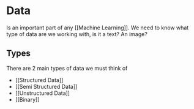# Data
Is an important part of any [[Machine Learning]]. We need to know what type of data are we working with, is it a text? An image?

## Types
There are 2 main types of data we must think of
- [[Structured Data]]
- [[Semi Structured Data]]
- [[Unstructured Data]]
- [[Binary]]

